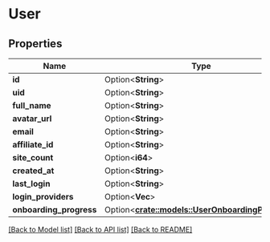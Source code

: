 # User

## Properties

Name | Type | Description | Notes
------------ | ------------- | ------------- | -------------
**id** | Option<**String**> |  | [optional]
**uid** | Option<**String**> |  | [optional]
**full_name** | Option<**String**> |  | [optional]
**avatar_url** | Option<**String**> |  | [optional]
**email** | Option<**String**> |  | [optional]
**affiliate_id** | Option<**String**> |  | [optional]
**site_count** | Option<**i64**> |  | [optional]
**created_at** | Option<**String**> |  | [optional]
**last_login** | Option<**String**> |  | [optional]
**login_providers** | Option<**Vec<String>**> |  | [optional]
**onboarding_progress** | Option<[**crate::models::UserOnboardingProgress**](user_onboarding_progress.md)> |  | [optional]

[[Back to Model list]](../README.md#documentation-for-models) [[Back to API list]](../README.md#documentation-for-api-endpoints) [[Back to README]](../README.md)


